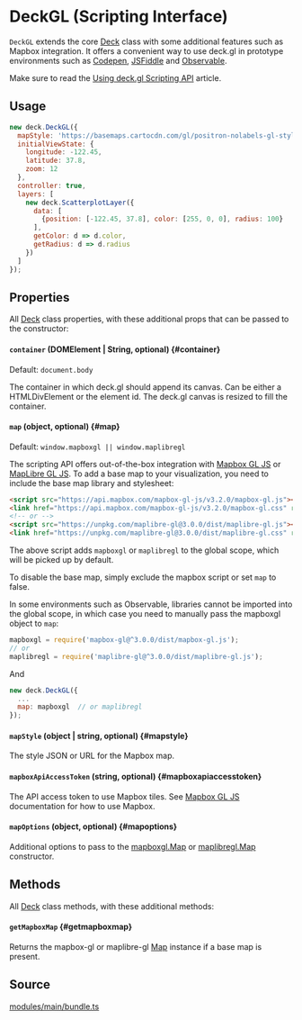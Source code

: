# DeckGL (Scripting Interface)

`DeckGL` extends the core [Deck](./deck.md) class with some additional features such as Mapbox integration. It offers a convenient way to use deck.gl in prototype environments such as [Codepen](https://codepen.io), [JSFiddle](https://jsfiddle.net) and [Observable](https://observablehq.com). 

Make sure to read the [Using deck.gl Scripting API](../../get-started/using-standalone.md) article.


## Usage

```js
new deck.DeckGL({
  mapStyle: 'https://basemaps.cartocdn.com/gl/positron-nolabels-gl-style/style.json',
  initialViewState: {
    longitude: -122.45,
    latitude: 37.8,
    zoom: 12
  },
  controller: true,
  layers: [
    new deck.ScatterplotLayer({
      data: [
        {position: [-122.45, 37.8], color: [255, 0, 0], radius: 100}
      ],
      getColor: d => d.color,
      getRadius: d => d.radius
    })
  ]
});
```

## Properties

All [Deck](./deck.md) class properties, with these additional props that can be passed to the constructor:

#### `container` (DOMElement | String, optional) {#container}

Default: `document.body`

The container in which deck.gl should append its canvas. Can be either a HTMLDivElement or the element id. The deck.gl canvas is resized to fill the container.

#### `map` (object, optional) {#map}

Default: `window.mapboxgl || window.maplibregl`

The scripting API offers out-of-the-box integration with [Mapbox GL JS](https://mapbox.com) or [MapLibre GL JS](https://maplibre.org). To add a base map to your visualization, you need to include the base map library and stylesheet:

```html
<script src="https://api.mapbox.com/mapbox-gl-js/v3.2.0/mapbox-gl.js"></script>
<link href="https://api.mapbox.com/mapbox-gl-js/v3.2.0/mapbox-gl.css" rel="stylesheet" />
<!-- or -->
<script src="https://unpkg.com/maplibre-gl@3.0.0/dist/maplibre-gl.js"></script>
<link href="https://unpkg.com/maplibre-gl@3.0.0/dist/maplibre-gl.css" rel="stylesheet" />
```

The above script adds `mapboxgl` or `maplibregl` to the global scope, which will be picked up by default. 

To disable the base map, simply exclude the mapbox script or set `map` to false.

In some environments such as Observable, libraries cannot be imported into the global scope, in which case you need to manually pass the mapboxgl object to `map`:

```js
mapboxgl = require('mapbox-gl@^3.0.0/dist/mapbox-gl.js');
// or
maplibregl = require('maplibre-gl@^3.0.0/dist/maplibre-gl.js');
```

And

```js
new deck.DeckGL({
  ...
  map: mapboxgl  // or maplibregl
});
```

#### `mapStyle` (object | string, optional) {#mapstyle}

The style JSON or URL for the Mapbox map.

#### `mapboxApiAccessToken` (string, optional) {#mapboxapiaccesstoken}

The API access token to use Mapbox tiles. See [Mapbox GL JS](https://www.mapbox.com/mapbox-gl-js/api) documentation for how to use Mapbox.

#### `mapOptions` (object, optional) {#mapoptions}

Additional options to pass to the [mapboxgl.Map](https://docs.mapbox.com/mapbox-gl-js/api/map/) or [maplibregl.Map](https://maplibre.org/maplibre-gl-js/docs/API/type-aliases/MapOptions/) constructor.


## Methods

All [Deck](./deck.md) class methods, with these additional methods:

#### `getMapboxMap` {#getmapboxmap}

Returns the mapbox-gl or maplibre-gl [Map](https://www.mapbox.com/mapbox-gl-js/api/#map) instance if a base map is present.


## Source

[modules/main/bundle.ts](https://github.com/visgl/deck.gl/tree/9.2-release/modules/main/bundle.ts)
